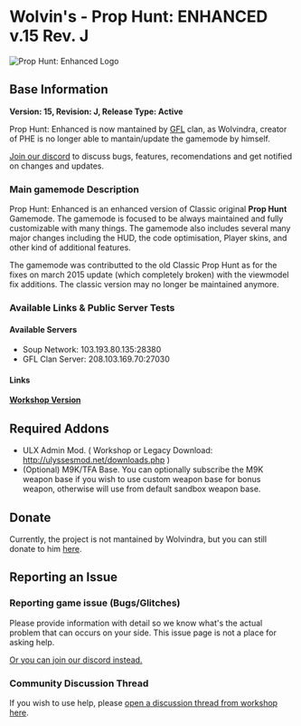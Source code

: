 # Wolvin's - Prop Hunt: ENHANCED v.15 Rev. J

![Prop Hunt: Enhanced Logo](https://i.ibb.co/7Yq3PhX/image.png "Prop Hunt: Enhanced v.15")

## Base Information
**Version: 15, Revision: J, Release Type: Active**

Prop Hunt: Enhanced is now mantained by [GFL](https://www.gflclan.com) clan, as Wolvindra, creator of PHE is no longer able to mantain/update the gamemode by himself.

[Join our discord](https://discord.gg/eyPAZ4s) to discuss bugs, features, recomendations and get notified on changes and updates.

### Main gamemode Description
Prop Hunt: Enhanced is an enhanced version of Classic original **Prop Hunt** Gamemode. The gamemode is focused to be always maintained and fully customizable with many things.
The gamemode also includes several many major changes including the HUD, the code optimisation, Player skins, and other kind of additional features.

The gamemode was contributted to the old Classic Prop Hunt as for the fixes on march 2015 update (which completely broken) with the viewmodel fix additions. The classic version may no longer be maintained anymore.


### Available Links & Public Server Tests

#### Available Servers
- Soup Network: 103.193.80.135:28380
- GFL Clan Server: 208.103.169.70:27030

#### Links

[**Workshop Version**](https://steamcommunity.com/sharedfiles/filedetails/?id=1754658833)

## Required Addons
* ULX Admin Mod. ( Workshop or Legacy Download: http://ulyssesmod.net/downloads.php )
* (Optional) M9K/TFA Base. You can optionally subscribe the M9K weapon base if you wish to use custom weapon base for bonus weapon, otherwise will use from default sandbox weapon base.

## Donate
Currently, the project is not mantained by Wolvindra, but you can still donate to him [here](https://prophunt.wolvindra.net/?go=donate).

## Reporting an Issue

### Reporting game issue (Bugs/Glitches)
Please provide information with detail so we know what's the actual problem that can occurs on your side. This issue page is not a place for asking help.

[Or you can join our discord instead.](https://discord.gg/eyPAZ4s)

### Community Discussion Thread
If you wish to use help, please [open a discussion thread from workshop here](http://steamcommunity.com/sharedfiles/filedetails/discussions/1754658833).
